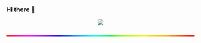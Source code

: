 ### Hi there 👋

<p align="center">
<img src="https://c.tenor.com/zyh9YnJR5P8AAAAC/shintaro-kisaragi-anime-boy.gif" width=640>
</p>

<p align="center">
<img src="https://github.com/thirdza056/thirdza056/blob/main/assets/line.gif" width=640>
</p>

